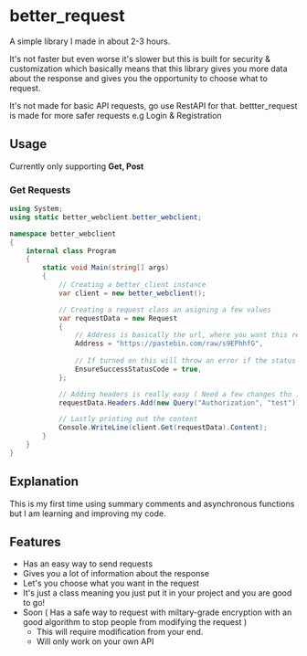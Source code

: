 # better_request
A simple library I made in about 2-3 hours.

It's not faster but even worse it's slower but this is built for security & customization
which basically means that this library gives you more data about the response and gives you the opportunity to choose what to request.

It's not made for basic API requests, go use RestAPI for that.
bettter_request is made for more safer requests e.g Login & Registration

## Usage

Currently only supporting **Get, Post**

### Get Requests

```csharp
using System;
using static better_webclient.better_webclient;

namespace better_webclient
{
    internal class Program
    {
        static void Main(string[] args)
        {
            // Creating a better_client instance
            var client = new better_webclient();

            // Creating a request class an asigning a few values
            var requestData = new Request
            {
                // Address is basically the url, where you want this request to go
                Address = "https://pastebin.com/raw/s9EPhhfG",
                
                // If turned on this will throw an error if the status code isn't success (200)
                EnsureSuccessStatusCode = true,
            };

            // Adding headers is really easy ( Need a few changes tho )
            requestData.Headers.Add(new Query("Authorization", "test"));

            // Lastly printing out the content
            Console.WriteLine(client.Get(requestData).Content);
        }
    }
}
```

## Explanation

This is my first time using summary comments and asynchronous functions but I am learning and improving my code.

## Features

- Has an easy way to send requests
- Gives you a lot of information about the response
- Let's you choose what you want in the request
- It's just a class meaning you just put it in your project and you are good to go!
- Soon ( Has a safe way to request with miltary-grade encryption with an good algorithm to stop people from modifying the request )
  -  This will require modification from your end.
  -  Will only work on your own API


